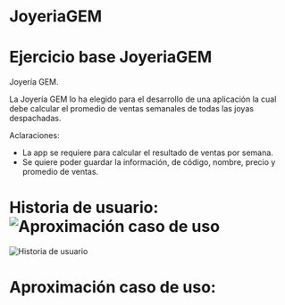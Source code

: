 # JoyeriaGEM
# Ejercicio base JoyeriaGEM

Joyería GEM.

La Joyería GEM lo ha elegido para el desarrollo de una aplicación la cual debe calcular el promedio de ventas semanales de todas las joyas despachadas.

Aclaraciones:

- La app se requiere para calcular el resultado de ventas por semana.
- Se quiere poder guardar la información, de código, nombre, precio y promedio de ventas.

# Historia de usuario:![Aproximación caso de uso](https://github.com/Geraldinemoyano/JoyeriaGEM/assets/133627023/ee591e35-5650-478f-a8b7-3096c41b28a9)

![Historia de usuario](https://github.com/Geraldinemoyano/JoyeriaGEM/assets/133627023/c7a89ebd-7abb-41fd-a946-6f3ead9b88f8)

# Aproximación caso de uso:


